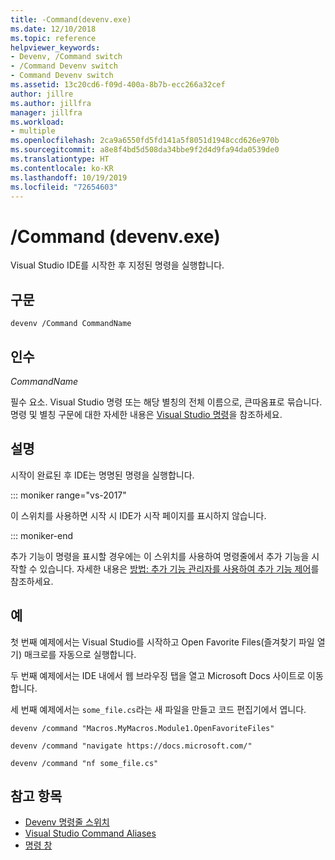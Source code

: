 ```yaml
---
title: -Command(devenv.exe)
ms.date: 12/10/2018
ms.topic: reference
helpviewer_keywords:
- Devenv, /Command switch
- /Command Devenv switch
- Command Devenv switch
ms.assetid: 13c20cd6-f09d-400a-8b7b-ecc266a32cef
author: jillre
ms.author: jillfra
manager: jillfra
ms.workload:
- multiple
ms.openlocfilehash: 2ca9a6550fd5fd141a5f8051d1948ccd626e970b
ms.sourcegitcommit: a8e8f4bd5d508da34bbe9f2d4d9fa94da0539de0
ms.translationtype: HT
ms.contentlocale: ko-KR
ms.lasthandoff: 10/19/2019
ms.locfileid: "72654603"
---
```

# <a name="command-devenvexe"></a>/Command (devenv.exe)

Visual Studio IDE를 시작한 후 지정된 명령을 실행합니다.

## <a name="syntax"></a>구문

```shell
devenv /Command CommandName
```

## <a name="arguments"></a>인수

*CommandName*

필수 요소. Visual Studio 명령 또는 해당 별칭의 전체 이름으로, 큰따옴표로 묶습니다. 명령 및 별칭 구문에 대한 자세한 내용은 [Visual Studio 명령](../../ide/reference/visual-studio-commands.md)을 참조하세요.

## <a name="remarks"></a>설명

시작이 완료된 후 IDE는 명명된 명령을 실행합니다.

::: moniker range="vs-2017"

이 스위치를 사용하면 시작 시 IDE가 시작 페이지를 표시하지 않습니다.

::: moniker-end

추가 기능이 명령을 표시할 경우에는 이 스위치를 사용하여 명령줄에서 추가 기능을 시작할 수 있습니다. 자세한 내용은 [방법: 추가 기능 관리자를 사용하여 추가 기능 제어](/previous-versions/xwdatdwh(v=vs.140))를 참조하세요.

## <a name="example"></a>예

첫 번째 예제에서는 Visual Studio를 시작하고 Open Favorite Files(즐겨찾기 파일 열기) 매크로를 자동으로 실행합니다.

두 번째 예제에서는 IDE 내에서 웹 브라우징 탭을 열고 Microsoft Docs 사이트로 이동합니다.

세 번째 예제에서는 `some_file.cs`라는 새 파일을 만들고 코드 편집기에서 엽니다.

```shell
devenv /command "Macros.MyMacros.Module1.OpenFavoriteFiles"

devenv /command "navigate https://docs.microsoft.com/"

devenv /command "nf some_file.cs"
```

## <a name="see-also"></a>참고 항목

- [Devenv 명령줄 스위치](../../ide/reference/devenv-command-line-switches.md)
- [Visual Studio Command Aliases](../../ide/reference/visual-studio-command-aliases.md)
- [명령 창](command-window.md)